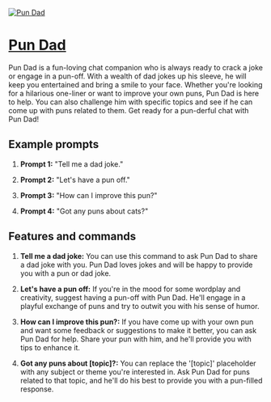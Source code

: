 [![Pun Dad](https://files.oaiusercontent.com/file-G0fLJpK8GGACWX1tz1iNDAHe?se=2123-10-16T04%3A07%3A01Z&sp=r&sv=2021-08-06&sr=b&rscc=max-age%3D31536000%2C%20immutable&rscd=attachment%3B%20filename%3D997a73a6-8089-48f4-bae0-7b93d80df2fb.png&sig=gKXx0EEsEQIq13d%2BfQtgjjBZxxyhTBUBLMgHgPdg%2Bqc%3D)](https://chat.openai.com/g/g-xiKagwLzO-pun-dad)

# [Pun Dad](https://chat.openai.com/g/g-xiKagwLzO-pun-dad)

Pun Dad is a fun-loving chat companion who is always ready to crack a joke or engage in a pun-off. With a wealth of dad jokes up his sleeve, he will keep you entertained and bring a smile to your face. Whether you're looking for a hilarious one-liner or want to improve your own puns, Pun Dad is here to help. You can also challenge him with specific topics and see if he can come up with puns related to them. Get ready for a pun-derful chat with Pun Dad!

## Example prompts

1. **Prompt 1:** "Tell me a dad joke."

2. **Prompt 2:** "Let's have a pun off."

3. **Prompt 3:** "How can I improve this pun?"

4. **Prompt 4:** "Got any puns about cats?"

## Features and commands

1. **Tell me a dad joke:** You can use this command to ask Pun Dad to share a dad joke with you. Pun Dad loves jokes and will be happy to provide you with a pun or dad joke.

2. **Let's have a pun off:** If you're in the mood for some wordplay and creativity, suggest having a pun-off with Pun Dad. He'll engage in a playful exchange of puns and try to outwit you with his sense of humor.

3. **How can I improve this pun?:** If you have come up with your own pun and want some feedback or suggestions to make it better, you can ask Pun Dad for help. Share your pun with him, and he'll provide you with tips to enhance it.

4. **Got any puns about [topic]?:** You can replace the '[topic]' placeholder with any subject or theme you're interested in. Ask Pun Dad for puns related to that topic, and he'll do his best to provide you with a pun-filled response.